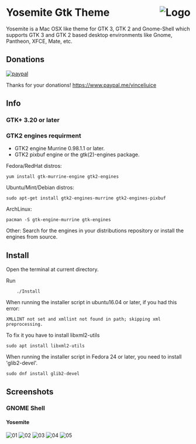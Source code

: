 <img src="https://github.com/vinceliuice/Yosemite-gtk-theme/blob/imgs/logo.png" alt="Logo" align="right" /> Yosemite Gtk Theme
======

Yosemite is a Mac OSX like theme for GTK 3, GTK 2 and Gnome-Shell which supports GTK 3 and GTK 2 based desktop environments like Gnome, Pantheon, XFCE, Mate, etc.

## Donations
[![paypal](https://www.paypalobjects.com/webstatic/paypalme/images/pp_logo_small.png "Donations")](https://www.paypal.me/vinceliuice) 

Thanks for your donations! https://www.paypal.me/vinceliuice

## Info

### GTK+ 3.20 or later

### GTK2 engines requirment
- GTK2 engine Murrine 0.98.1.1 or later.
- GTK2 pixbuf engine or the gtk(2)-engines package.

Fedora/RedHat distros:

    yum install gtk-murrine-engine gtk2-engines

Ubuntu/Mint/Debian distros:

    sudo apt-get install gtk2-engines-murrine gtk2-engines-pixbuf

ArchLinux:

    pacman -S gtk-engine-murrine gtk-engines

Other:
Search for the engines in your distributions repository or install the engines from source.

## Install

Open the terminal at current directory.

Run

        ./Install

When running the installer script in ubuntu16.04 or later, if you had this error:

    XMLLINT not set and xmllint not found in path; skipping xml preprocessing.

To fix it you have to install libxml2-utils

    sudo apt install libxml2-utils

When running the installer script in Fedora 24 or later, you need to install 'glib2-devel'.

    sudo dnf install glib2-devel

## Screenshots

### GNOME Shell

#### Yosemite
![01](https://github.com/vinceliuice/Yosemite-gtk-theme/blob/imgs/screenshot1.jpeg?raw=true)
![02](https://github.com/vinceliuice/Yosemite-gtk-theme/blob/imgs/screenshot2.jpeg?raw=true)
![03](https://github.com/vinceliuice/Yosemite-gtk-theme/blob/imgs/screenshot3.jpeg?raw=true)
![04](https://github.com/vinceliuice/Yosemite-gtk-theme/blob/imgs/screenshot4.jpeg?raw=true)
![05](https://github.com/vinceliuice/Yosemite-gtk-theme/blob/imgs/screenshot5.jpeg?raw=true)

